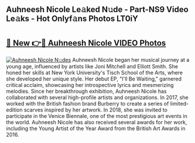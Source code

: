 ## Auhneesh Nicole Le𝚊ked N𝚞de - Part-NS9 Video Le𝚊ks - Hot Onlyf𝚊ns Photos LT0iY

# <h2><a href="http://ab20189.deff.icu/?id=Auhneesh+Nicole">🔗 New 👉🔴 Auhneesh Nicole VIDEO Photos</a></h2>

[![Auhneesh Nicole N𝚞des](https://i.imgur.com/rIISA9y.gif)](http://ab20189.deff.icu/?id=Auhneesh+Nicole)
Auhneesh Nicole began her musical journey at a young age, influenced by artists like Joni Mitchell and Elliott Smith. She honed her skills at New York University's Tisch School of the Arts, where she developed her unique style. Her debut EP, "I'll Be Waiting," garnered critical acclaim, showcasing her introspective lyrics and mesmerizing melodies. Since her breakthrough exhibition, Auhneesh Nicole has collaborated with several high-profile artists and organizations. In 2017, she worked with the British fashion brand Burberry to create a series of limited-edition scarves inspired by her artwork. In 2018, she was invited to participate in the Venice Biennale, one of the most prestigious art events in the world. Auhneesh Nicole has also received several awards for her work, including the Young Artist of the Year Award from the British Art Awards in 2016.
